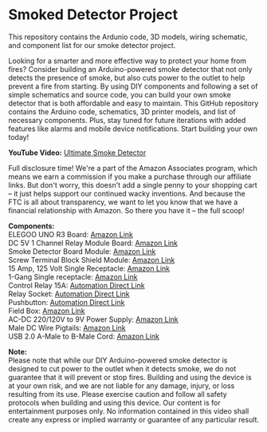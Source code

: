 # Smoked Detector Project
This repository contains the Ardunio code, 3D models, wiring schematic, and component list for our smoke detector project.


Looking for a smarter and more effective way to protect your home from fires? Consider building an Arduino-powered smoke detector that not only detects the presence of smoke, but also cuts power to the outlet to help prevent a fire from starting. By using DIY components and following a set of simple schematics and source code, you can build your own smoke detector that is both affordable and easy to maintain. This GitHub repository contains the Arduino code, schematics, 3D printer models, and list of necessary components. Plus, stay tuned for future iterations with added features like alarms and mobile device notifications. Start building your own today!


**YouTube Video:** [Ultimate Smoke Detector](https://youtu.be/VjcnGB3wXv4) 


Full disclosure time! We're a part of the Amazon Associates program, which means we earn a commission if you make a purchase through our affiliate links. But don't worry, this doesn't add a single penny to your shopping cart – it just helps support our continued wacky inventions. And because the FTC is all about transparency, we want to let you know that we have a financial relationship with Amazon. So there you have it – the full scoop!

**Components:**</br>
ELEGOO UNO R3 Board: [Amazon Link](https://amzn.to/3Yrktj8)</br>
DC 5V 1 Channel Relay Module Board: [Amazon Link](https://amzn.to/3jSvR8Q)</br>
Smoke Detector Board Module: [Amazon Link](https://amzn.to/3S8S3Zf)</br>
Screw Terminal Block Shield Module: [Amazon Link](https://amzn.to/3HUIisL)</br>
15 Amp, 125 Volt Single Receptacle: [Amazon Link](https://amzn.to/3HWzlz0)</br>
1-Gang Single receptacle: [Amazon Link](https://amzn.to/3ljRPSr)</br>
Control Relay 15A: [Automation Direct Link](https://www.automationdirect.com/adc/shopping/catalog/relays_-z-_timers/electro-mechanical_relays/782-2c-120a)</br>
Relay Socket: [Automation Direct Link](https://www.automationdirect.com/adc/shopping/catalog/relays_-z-_timers/relay_-a-_timer_sockets/782-2c-skt)</br>
Pushbutton: [Automation Direct Link](https://www.automationdirect.com/adc/shopping/catalog/pushbuttons_-z-_switches_-z-_indicators/pushbuttons/gcx1111)</br>
Field Box: [Amazon Link](https://amzn.to/3IfM40b)</br>
AC-DC 220/120V to 9V Power Supply: [Amazon Link](https://amzn.to/3HYe8Fb)</br>
Male DC Wire Pigtails: [Amazon Link](https://amzn.to/3jL6IwZ)</br>
USB 2.0 A-Male to B-Male Cord: [Amazon Link](https://amzn.to/3XptMyW)</br>

**Note:**</br>
Please note that while our DIY Arduino-powered smoke detector is designed to cut power to the outlet when it detects smoke, we do not guarantee that it will prevent or stop fires. Building and using the device is at your own risk, and we are not liable for any damage, injury, or loss resulting from its use. Please exercise caution and follow all safety protocols when building and using this device. Our content is for entertainment purposes only. No information contained in this video shall create any express or implied warranty or guarantee of any particular result.
